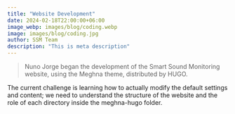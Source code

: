 ```yaml
---
title: "Website Development"
date: 2024-02-18T22:00:00+06:00
image_webp: images/blog/coding.webp
image: images/blog/coding.jpg
author: SSM Team
description: "This is meta description"
---
```

> Nuno Jorge began the development of the Smart Sound Monitoring website, using the Meghna theme, distributed by HUGO.
 
The current challenge is learning how to actually modify the default settings and content; we need to understand the structure of the website and the role of each directory inside the meghna-hugo folder.
